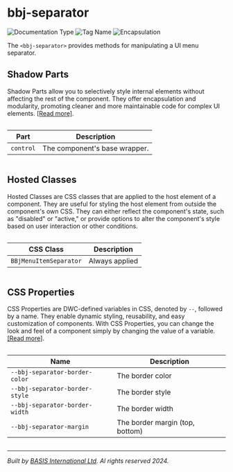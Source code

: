 # bbj-separator
![Documentation Type](https://img.shields.io/badge/Documentation-web--components-%23006aff) ![Tag Name](https://img.shields.io/badge/Component-bbj--separator-%23006aff)  ![Encapsulation](https://img.shields.io/badge/Encapsulation-shadow-%23006aff)

The `<bbj-separator>` provides methods for manipulating a UI menu separator.


## Shadow Parts


Shadow Parts allow you to selectively style internal elements without affecting the rest of the component.
They offer encapsulation and modularity, promoting cleaner and more maintainable code for complex UI elements. [[Read more]](theme-engine/css-shadow-parts).
<div style="overflow-x: auto;">

| Part        | Description                   |
| ----------- | ----------------------------- |
| ``control`` | The component's base wrapper. |


</div>

## Hosted Classes


Hosted Classes are CSS classes that are applied to the host element of a component. They are useful for styling the host element from outside the component's own CSS.
They can either reflect the component's state, such as "disabled" or "active," or provide options to alter the component's style based on user interaction or other conditions.
<div style="overflow-x: auto;">

| CSS Class                | Description    |
| ------------------------ | -------------- |
| ``BBjMenuItemSeparator`` | Always applied |


</div>

## CSS Properties


CSS Properties are DWC-defined variables in CSS, denoted by `--`, followed by a name.
They enable dynamic styling, reusability, and easy customization of components.
With CSS Properties, you can change the look and feel of a component simply by changing the value of a variable.
[[Read more]](theme-engine/css-variables).
<div style="overflow-x: auto;">

| Name                             | Description                     |
| -------------------------------- | ------------------------------- |
| ``--bbj-separator-border-color`` | The border color                |
| ``--bbj-separator-border-style`` | The border style                |
| ``--bbj-separator-border-width`` | The border width                |
| ``--bbj-separator-margin``       | The border margin (top, bottom) |


</div>

----------------------------------------------
*Built by [BASIS International Ltd](https://www.basis.cloud/). Al rights reserved 2024.*
